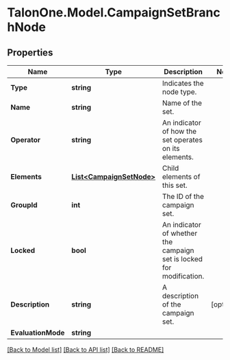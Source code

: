 # TalonOne.Model.CampaignSetBranchNode
## Properties

Name | Type | Description | Notes
------------ | ------------- | ------------- | -------------
**Type** | **string** | Indicates the node type. | 
**Name** | **string** | Name of the set. | 
**Operator** | **string** | An indicator of how the set operates on its elements. | 
**Elements** | [**List&lt;CampaignSetNode&gt;**](CampaignSetNode.md) | Child elements of this set. | 
**GroupId** | **int** | The ID of the campaign set. | 
**Locked** | **bool** | An indicator of whether the campaign set is locked for modification. | 
**Description** | **string** | A description of the campaign set. | [optional] 
**EvaluationMode** | **string** |  | 

[[Back to Model list]](../README.md#documentation-for-models) [[Back to API list]](../README.md#documentation-for-api-endpoints) [[Back to README]](../README.md)

